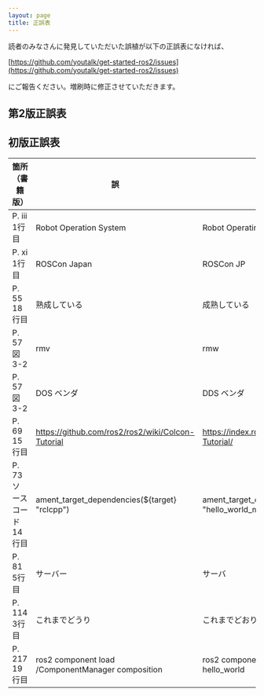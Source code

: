 ```yaml
---
layout: page
title: 正誤表
---
```


読者のみなさんに発見していただいた誤植が以下の正誤表になければ、

[https://github.com/youtalk/get-started-ros2/issues](https://github.com/youtalk/get-started-ros2/issues)

にご報告ください。増刷時に修正させていただきます。

## 第2版正誤表

## 初版正誤表

| 箇所（書籍版）           | 誤                                                | 正                                                               |
|--------------------------|---------------------------------------------------|------------------------------------------------------------------|
| P. iii 1行目             | Robot Operation System                            | Robot Operating System                                           |
| P. xi 1行目              | ROSCon Japan                                      | ROSCon JP                                                        |
| P. 55 18行目             | 熟成している                                      | 成熟している                                                     |
| P. 57 図3-2              | rmv                                               | rmw                                                              |
| P. 57 図3-2              | DOS ベンダ                                        | DDS ベンダ                                                       |
| P. 69 15行目             | https://github.com/ros2/ros2/wiki/Colcon-Tutorial | https://index.ros.org/doc/ros2/Tutorials/Colcon-Tutorial/        |
| P. 73 ソースコード14行目 | ament_target_dependencies(${target} "rclcpp")     | ament_target_dependencies(${target} "rclcpp" "hello_world_msgs") |
| P. 81 5行目              | サーバー                                          | サーバ                                                           |
| P. 114 3行目             | これまでどうり                                    | これまでどおり                                                   |
| P. 217 19行目            | ros2 component load /ComponentManager composition | ros2 component load /ComponentManager hello_world                |
